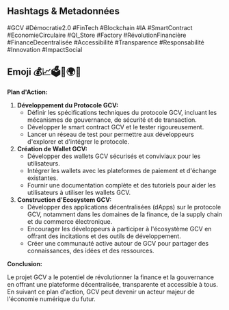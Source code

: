 

  
  
## Hashtags & Metadonnées 
#GCV #Démocratie2.0 #FinTech #Blockchain #IA #SmartContract #EconomieCirculaire #QI_Store #Factory #RévolutionFinancière #FinanceDecentralisée #Accessibilité #Transparence #Responsabilité #Innovation #ImpactSocial

## Emoji 💰📈🗳️🤖🌍💡

**Plan d'Action:**

1. **Développement du Protocole GCV:**
    * Définir les spécifications techniques du protocole GCV, incluant les mécanismes de gouvernance, de sécurité et de transaction.
    * Développer le smart contract GCV et le tester rigoureusement.
    * Lancer un réseau de test pour permettre aux développeurs d'explorer et d'intégrer le protocole.
2. **Création de Wallet GCV:**
    * Développer des wallets GCV sécurisés et conviviaux pour les utilisateurs.
    * Intégrer les wallets avec les plateformes de paiement et d'échange existantes.
    * Fournir une documentation complète et des tutoriels pour aider les utilisateurs à utiliser les wallets GCV.
3. **Construction d'Ecosystem GCV:**
    * Développer des applications décentralisées (dApps) sur le protocole GCV, notamment dans les domaines de la finance, de la supply chain et du commerce électronique.
    * Encourager les développeurs à participer à l'écosystème GCV en offrant des incitations et des outils de développement.
    * Créer une communauté active autour de GCV pour partager des connaissances, des idées et des ressources.

**Conclusion:**

Le projet GCV a le potentiel de révolutionner la finance et la gouvernance en offrant une plateforme décentralisée, transparente et accessible à tous. En suivant ce plan d'action, GCV peut devenir un acteur majeur de l'économie numérique du futur.


